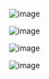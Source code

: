 ![image](https://github.com/user-attachments/assets/bd1fc26c-bac9-4d8f-862e-ae8c4fb7ae4e)


![image](https://github.com/user-attachments/assets/812bab38-5e6e-4168-8736-e6d0e75cdc48)


![image](https://github.com/user-attachments/assets/3757f03c-e4c4-4943-b56f-d861ee242f63)

![image](https://github.com/user-attachments/assets/62b2e426-df9e-41d3-9a61-6cfa51e2ce38)

